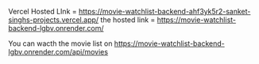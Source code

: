 Vercel Hosted LInk = https://movie-watchlist-backend-ahf3yk5r2-sanket-singhs-projects.vercel.app/
the hosted link = https://movie-watchlist-backend-lgbv.onrender.com/

You can wacth the movie list on https://movie-watchlist-backend-lgbv.onrender.com/api/movies
